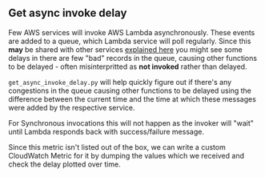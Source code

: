 ## Get async invoke delay

Few AWS services will invoke AWS Lambda asynchronously. These events are added to a queue, which Lambda service will poll regularly. Since this **may** be shared with other services [explained here](https://youtu.be/QNnMpoD4RHM?t=1736) you might see some delays in there are few "bad" records in the queue, causing other functions to be delayed - often misinterpritted as **not invoked** rather than delayed.

```get_async_invoke_delay.py``` will help quickly figure out if there's any congestions in the queue causing other functions to be delayed using the difference between the current time and the time at which these messages were added by the respective service.

For Synchronous invocations this will not happen as the invoker will "wait" until Lambda responds back with success/failure message.

Since this metric isn't listed out of the box, we can write a custom CloudWatch Metric for it by dumping the values which we received and check the delay plotted over time.
